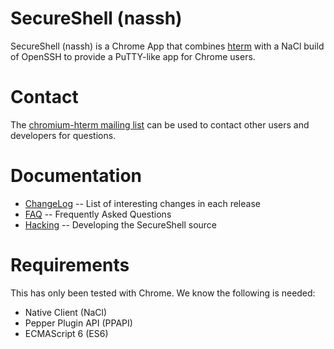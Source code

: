 # SecureShell (nassh)

SecureShell (nassh) is a Chrome App that combines [hterm](/hterm/) with a NaCl
build of OpenSSH to provide a PuTTY-like app for Chrome users.

# Contact

The [chromium-hterm mailing list](https://groups.google.com/a/chromium.org/forum/?fromgroups#!forum/chromium-hterm)
can be used to contact other users and developers for questions.

# Documentation

* [ChangeLog](/nassh/doc/ChangeLog.md) -- List of interesting changes in each release
* [FAQ](/nassh/doc/FAQ.md) -- Frequently Asked Questions
* [Hacking](/nassh/doc/hack.md) -- Developing the SecureShell source

# Requirements

This has only been tested with Chrome.  We know the following is needed:

* Native Client (NaCl)
* Pepper Plugin API (PPAPI)
* ECMAScript 6 (ES6)
